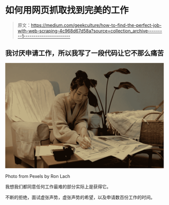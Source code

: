 # 如何用网页抓取找到完美的工作

> 原文：<https://medium.com/geekculture/how-to-find-the-perfect-job-with-web-scraping-4c968d67d58a?source=collection_archive---------1----------------------->

## 我讨厌申请工作，所以我写了一段代码让它不那么痛苦

![](img/5e450db068e0502b75b72e0868588092.png)

Photo from Pexels by Ron Lach

我想我们都同意任何工作最难的部分实际上是获得它。

不断的拒绝，面试虚张声势，虚张声势的希望，以及申请数百份工作的时间。